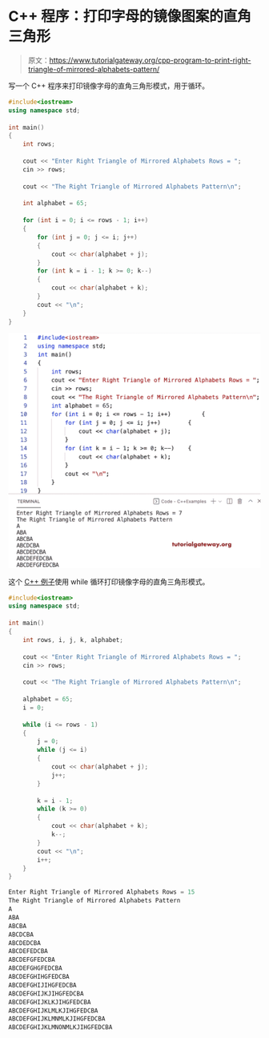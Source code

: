 # C++ 程序：打印字母的镜像图案的直角三角形

> 原文：<https://www.tutorialgateway.org/cpp-program-to-print-right-triangle-of-mirrored-alphabets-pattern/>

写一个 C++ 程序来打印镜像字母的直角三角形模式，用于循环。

```cpp
#include<iostream>
using namespace std;

int main()
{
	int rows;

	cout << "Enter Right Triangle of Mirrored Alphabets Rows = ";
	cin >> rows;

	cout << "The Right Triangle of Mirrored Alphabets Pattern\n";

	int alphabet = 65;

	for (int i = 0; i <= rows - 1; i++)
	{
		for (int j = 0; j <= i; j++)
		{
			cout << char(alphabet + j);
		}
		for (int k = i - 1; k >= 0; k--)
		{
			cout << char(alphabet + k);
		}
		cout << "\n";
	}
}
```

![C++ Program to Print Right Triangle of Mirrored Alphabets Pattern](img/3bb42855d7b513969df824ec2a947be2.png)

这个 [C++ 例子](https://www.tutorialgateway.org/cpp-programs/)使用 while 循环打印镜像字母的直角三角形模式。

```cpp
#include<iostream>
using namespace std;

int main()
{
	int rows, i, j, k, alphabet;

	cout << "Enter Right Triangle of Mirrored Alphabets Rows = ";
	cin >> rows;

	cout << "The Right Triangle of Mirrored Alphabets Pattern\n";

	alphabet = 65;
	i = 0;

	while (i <= rows - 1)
	{
		j = 0;
		while (j <= i)
		{
			cout << char(alphabet + j);
			j++;
		}

		k = i - 1;
		while (k >= 0)
		{
			cout << char(alphabet + k);
			k--;
		}
		cout << "\n";
		i++;
	}
}
```

```cpp
Enter Right Triangle of Mirrored Alphabets Rows = 15
The Right Triangle of Mirrored Alphabets Pattern
A
ABA
ABCBA
ABCDCBA
ABCDEDCBA
ABCDEFEDCBA
ABCDEFGFEDCBA
ABCDEFGHGFEDCBA
ABCDEFGHIHGFEDCBA
ABCDEFGHIJIHGFEDCBA
ABCDEFGHIJKJIHGFEDCBA
ABCDEFGHIJKLKJIHGFEDCBA
ABCDEFGHIJKLMLKJIHGFEDCBA
ABCDEFGHIJKLMNMLKJIHGFEDCBA
ABCDEFGHIJKLMNONMLKJIHGFEDCBA
```